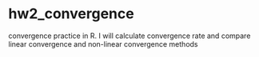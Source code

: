 # hw2_convergence
convergence practice in R. I will calculate convergence rate and compare linear convergence and non-linear convergence methods
